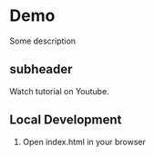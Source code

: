 # Demo

Some description

## subheader

Watch tutorial on Youtube.

## Local Development

1. Open index.html in your browser